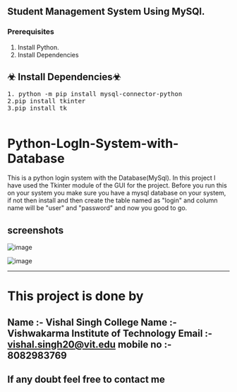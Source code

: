  ## Student Management System Using MySQl.
 
### Prerequisites

1. Install Python.
2. Install Dependencies


## ☣ Install Dependencies☣

<pre>
1. python -m pip install mysql-connector-python
2.pip install tkinter
3.pip install tk

</pre>


# Python-LogIn-System-with-Database
This is a python login system with the Database(MySql). In this project I have used the Tkinter module of the GUI for the project. Before you run this on your system you make sure you have a mysql database on your system, if not then install and then create the table named as "login" and column name will be "user" and "password" and now you good to go.


## screenshots

![image](https://user-images.githubusercontent.com/90970004/219345285-195a64d6-11c3-490e-94fc-4c25fc4cf12a.png)

![image](https://user-images.githubusercontent.com/90970004/219345362-d2129b47-ea9e-4dd3-af8f-923a17593101.png)

---
# This project is done by
Name :- Vishal Singh 
College Name :- Vishwakarma Institute of Technology
Email :- vishal.singh20@vit.edu
mobile no :- 8082983769
---
## If any doubt feel free to contact me
